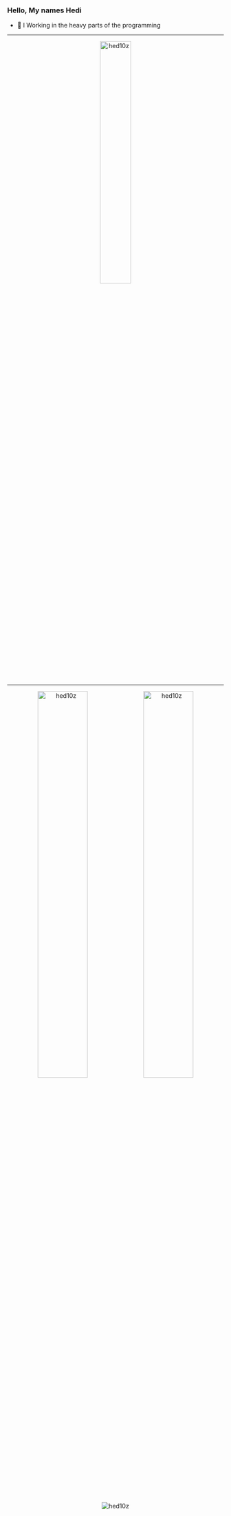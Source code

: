### Hello, My names Hedi

- 🚀 I Working in the heavy parts of the programming

---

<p align="center">
<a href="https://github.com/hed10z?tab=achievements"><img src="https://github-profile-trophy.vercel.app/?username=hed10z&theme=onestar&no-frame=true&column=3&row=2"  width="38%" alt="hed10z"/></a>
</p>


---

<p align="center">
<a href="https://github.com/hed10z?tab=repositories"><img src="https://github-readme-stats.vercel.app/api?username=hed10z&theme=gotham&show_icons=true&count_private=true&hide_border=true"  width="48%" alt="hed10z"/></a>
<a href="https://github.com/hed10z?tab=stars"><img src="https://github-readme-streak-stats.herokuapp.com?user=hed10z&theme=gotham&hide_border=true&date_format=M%20j%5B%2C%20Y%5D"  width="48%" alt="hed10z"/></a>
</p>



<p align="center" style=""> <img src="https://komarev.com/ghpvc/?username=hed10z&label=Profile%20views&color=0e75b6&style=flat" alt="hed10z" /> </p>

